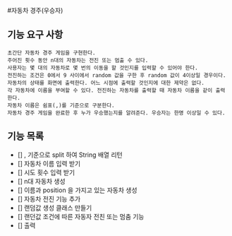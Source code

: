 #자동차 경주(우승자)

## 기능 요구 사항
```
초간단 자동차 경주 게임을 구현한다.
주어진 횟수 동안 n대의 자동차는 전진 또는 멈출 수 있다.
사용자는 몇 대의 자동차로 몇 번의 이동을 할 것인지를 입력할 수 있어야 한다.
전진하는 조건은 0에서 9 사이에서 random 값을 구한 후 random 값이 4이상일 경우이다.
자동차의 상태를 화면에 출력한다. 어느 시점에 출력할 것인지에 대한 제약은 없다.
각 자동차에 이름을 부여할 수 있다. 전진하는 자동차를 출력할 때 자동차 이름을 같이 출력한다.
자동차 이름은 쉼표(,)를 기준으로 구분한다.
자동차 경주 게임을 완료한 후 누가 우승했는지를 알려준다. 우승자는 한명 이상일 수 있다.

```

## 기능 목록
- [] , 기준으로 split 하여 String 배열 리턴
- [] 자동차 이름 입력 받기
- [] 시도 횟수 입력 받기
- [] n대 자동차 생성
- [] 이름과 position 을 가지고 있는 자동차 생성
- [] 자동차 전진 기능 추가
- [] 랜덤값 생성 클래스 만들기
- [] 랜던값 조건에 따른 자동자 전친 또는 멈춤 기능 
- [] 출력
